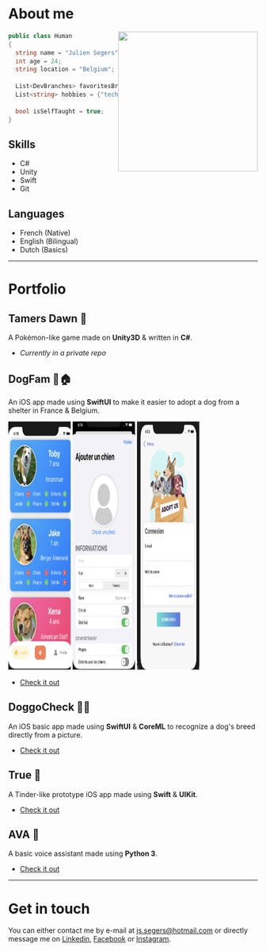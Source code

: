 # About me
<img align="right" width="282" height="282" src="https://scontent.fcrl2-1.fna.fbcdn.net/v/t1.0-9/37902278_10216712671114723_3358978469185716224_o.jpg?_nc_cat=111&ccb=2&_nc_sid=09cbfe&_nc_ohc=Kew6o8UERYwAX8coJrg&_nc_ht=scontent.fcrl2-1.fna&oh=c9028e5050fb6cf8763c5622ce868581&oe=6001548A">



```c#
public class Human 
{
  string name = "Julien Segers";
  int age = 24;
  string location = "Belgium";
  
  List<DevBranches> favoritesBranches = {GameDev, MobileDev, IA};
  List<string> hobbies = {"tech", "books", "learning", "fitness"};
  
  bool isSelfTaught = true;
}
```


## Skills
- C#
- Unity
- Swift
- Git

## Languages
- French (Native)
- English (Bilingual)
- Dutch (Basics)  
  
***
  
# Portfolio

## Tamers Dawn 👾
A Pokémon-like game made on **Unity3D** & written in **C#**.
- *Currently in a private repo*


## DogFam 🐶🏠

An iOS app made using **SwiftUI** to make it easier to adopt a dog from a shelter in France & Belgium.  
<p float="left">
  <img src="img/DogFam/HomeView.png" width="25%" height="500">
  <img src="img/DogFam/AddView.png" width="25%" height="500">
  <img src="img/DogFam/LoginView.png" width="25%" height="500">
 </p>

- [Check it out](https://github.com/Jihaysse/DogFam)

## DoggoCheck 🐶✅
An iOS basic app made using **SwiftUI** & **CoreML** to recognize a dog's breed directly from a picture.  
- [Check it out](https://github.com/Jihaysse/DoggoCheck)

## True 💟
A Tinder-like prototype iOS app made using **Swift** & **UIKit**.  
- [Check it out](https://github.com/Jihaysse/Tinder-like)

## AVA 🤖
A basic voice assistant made using **Python 3**.
- [Check it out](https://github.com/Jihaysse/VoiceAssistant)   
  
*** 

# Get in touch
You can either contact me by e-mail at <js.segers@hotmail.com> or directly message me on [Linkedin](https://www.linkedin/in/julien-segers), [Facebook](https://www.facebook.com/JS.segers3) or [Instagram](https://www.instagram.com/juliensegers).


